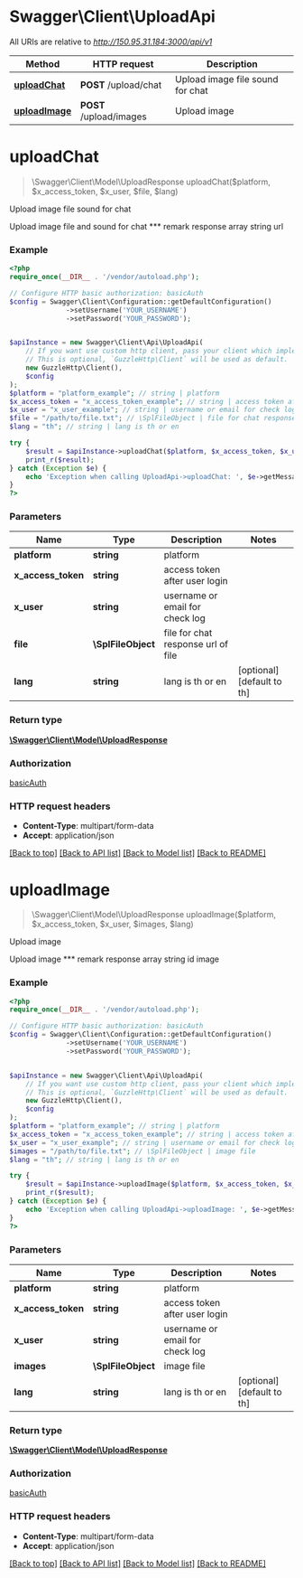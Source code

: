 # Swagger\Client\UploadApi

All URIs are relative to *http://150.95.31.184:3000/api/v1*

Method | HTTP request | Description
------------- | ------------- | -------------
[**uploadChat**](UploadApi.md#uploadChat) | **POST** /upload/chat | Upload image file sound for chat
[**uploadImage**](UploadApi.md#uploadImage) | **POST** /upload/images | Upload image


# **uploadChat**
> \Swagger\Client\Model\UploadResponse uploadChat($platform, $x_access_token, $x_user, $file, $lang)

Upload image file sound for chat

Upload image file and sound for chat *** remark response array string url

### Example
```php
<?php
require_once(__DIR__ . '/vendor/autoload.php');

// Configure HTTP basic authorization: basicAuth
$config = Swagger\Client\Configuration::getDefaultConfiguration()
              ->setUsername('YOUR_USERNAME')
              ->setPassword('YOUR_PASSWORD');


$apiInstance = new Swagger\Client\Api\UploadApi(
    // If you want use custom http client, pass your client which implements `GuzzleHttp\ClientInterface`.
    // This is optional, `GuzzleHttp\Client` will be used as default.
    new GuzzleHttp\Client(),
    $config
);
$platform = "platform_example"; // string | platform
$x_access_token = "x_access_token_example"; // string | access token after user login
$x_user = "x_user_example"; // string | username or email for check log
$file = "/path/to/file.txt"; // \SplFileObject | file for chat response url of file
$lang = "th"; // string | lang is th or en

try {
    $result = $apiInstance->uploadChat($platform, $x_access_token, $x_user, $file, $lang);
    print_r($result);
} catch (Exception $e) {
    echo 'Exception when calling UploadApi->uploadChat: ', $e->getMessage(), PHP_EOL;
}
?>
```

### Parameters

Name | Type | Description  | Notes
------------- | ------------- | ------------- | -------------
 **platform** | **string**| platform |
 **x_access_token** | **string**| access token after user login |
 **x_user** | **string**| username or email for check log |
 **file** | **\SplFileObject**| file for chat response url of file |
 **lang** | **string**| lang is th or en | [optional] [default to th]

### Return type

[**\Swagger\Client\Model\UploadResponse**](../Model/UploadResponse.md)

### Authorization

[basicAuth](../../README.md#basicAuth)

### HTTP request headers

 - **Content-Type**: multipart/form-data
 - **Accept**: application/json

[[Back to top]](#) [[Back to API list]](../../README.md#documentation-for-api-endpoints) [[Back to Model list]](../../README.md#documentation-for-models) [[Back to README]](../../README.md)

# **uploadImage**
> \Swagger\Client\Model\UploadResponse uploadImage($platform, $x_access_token, $x_user, $images, $lang)

Upload image

Upload image *** remark response array string id image

### Example
```php
<?php
require_once(__DIR__ . '/vendor/autoload.php');

// Configure HTTP basic authorization: basicAuth
$config = Swagger\Client\Configuration::getDefaultConfiguration()
              ->setUsername('YOUR_USERNAME')
              ->setPassword('YOUR_PASSWORD');


$apiInstance = new Swagger\Client\Api\UploadApi(
    // If you want use custom http client, pass your client which implements `GuzzleHttp\ClientInterface`.
    // This is optional, `GuzzleHttp\Client` will be used as default.
    new GuzzleHttp\Client(),
    $config
);
$platform = "platform_example"; // string | platform
$x_access_token = "x_access_token_example"; // string | access token after user login
$x_user = "x_user_example"; // string | username or email for check log
$images = "/path/to/file.txt"; // \SplFileObject | image file
$lang = "th"; // string | lang is th or en

try {
    $result = $apiInstance->uploadImage($platform, $x_access_token, $x_user, $images, $lang);
    print_r($result);
} catch (Exception $e) {
    echo 'Exception when calling UploadApi->uploadImage: ', $e->getMessage(), PHP_EOL;
}
?>
```

### Parameters

Name | Type | Description  | Notes
------------- | ------------- | ------------- | -------------
 **platform** | **string**| platform |
 **x_access_token** | **string**| access token after user login |
 **x_user** | **string**| username or email for check log |
 **images** | **\SplFileObject**| image file |
 **lang** | **string**| lang is th or en | [optional] [default to th]

### Return type

[**\Swagger\Client\Model\UploadResponse**](../Model/UploadResponse.md)

### Authorization

[basicAuth](../../README.md#basicAuth)

### HTTP request headers

 - **Content-Type**: multipart/form-data
 - **Accept**: application/json

[[Back to top]](#) [[Back to API list]](../../README.md#documentation-for-api-endpoints) [[Back to Model list]](../../README.md#documentation-for-models) [[Back to README]](../../README.md)


